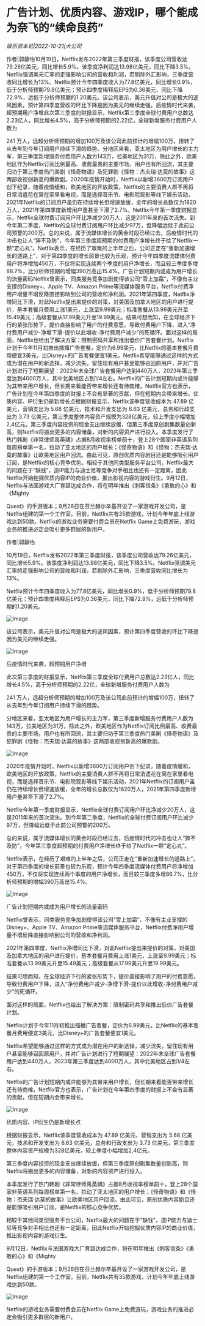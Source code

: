 # 广告计划、优质内容、游戏IP，哪个能成为奈飞的“续命良药”

*娱乐资本论|2022-10-21|大公司*

作者|郭静怡10月19日，Netflix发布2022年第三季度财报，该季度公司营收达79.26亿美元，同比增长5.9%。该季度净利润达13.98亿美元，同比下降3.5%。Netflix强调美元汇率的走强影响公司的营收和利润，若剔除外汇影响，三季度营收同比增长为13%。Netflix预计今年四季度收入为77.8亿美元，同比增长0.9%，低于分析师预期79.8亿美元；预计四季度稀释后EPS为0.36美元，同比下降72.9%，远低于分析师预期的1.20美元。该公司表示，美元升值对公司是极大的逆风因素，预计第四季度营收的环比下降是因为美元的继续走强。后疫情时代来袭，超预期用户净增此次第三季度的财报显示，Netflix第三季度全球付费用户总数达2.23亿人，同比增长4.5%，高于分析师预期的2.22亿，全球新增服务付费用户人数为

 241 万人，远超分析师预期的增加100万及该公司此前预计的增幅100万，扭转了从去年到今年订阅用户持续下滑的趋势。分地区来看，亚太地区为用户增长的主力军，第三季度新增服务付费用户人数为143万，拉美地区为31万，除此之外，欧美地区作为Netflix订阅比例最高、收费最贵的主要市场，用户也有所回流，其主要归功于第三季度热门美剧《怪奇物语》及犯罪剧《怪物：杰夫瑞·达莫的故事》这两部收视创新高的爆款剧。2020年疫情开始时，Netflix以新增3600万订阅用户创下纪录，随着疫情缓和，欧美地区的开放政策，Netflix的主要消费人群不再将日常消遣花在窝在家里看电视，而是选择音乐节、电影院观影等线下娱乐活动，2021年Netflix的订阅用户虽仍在持续增长但增速放缓，全年的增长总数仅为1820万人，2021年第四季度新增用户量甚至下滑了2.7%。Netflix今年第一季度财报显示，Netflix全球付费订阅用户环比净减少20万人，这是2011年来的首次流失。到今年第二季度，Netflix的全球付费订阅用户环比减少97万，但降幅远低于此前公司预警的200万。总的来说，属于流媒体增长的黄金时段已经过去，后疫情时代的冲击也让人“猝不及防”，今年第三季度超预期的付费用户净增长终于给了Netflix一颗“定心丸”。Netflix表示，在经历了艰难的上半年之后，公司正走在“重新加速增长的道路上”，对于第四季度的增长前景也较为乐观，预计今年四季度流媒体付费用户将净增加450万，不仅将实现连续两个季度的用户净增长，而且较三季度多增86.7%，比分析师预期的增幅390万高出15.4%。广告计划短期内或成为用户增长的流量密码Netflix曾表示，同类服务竞争加剧使得该公司“雪上加霜”，不像有主业支撑的Disney+、Apple TV、Amazon Prime等流媒体服务平台，Netflix付费净用户增量不增反降直接影响到公司的营收和净利润。2021年第四季度，Netflix净增同比下滑，对此Netflix提出来提价的对策，对美国及加拿大地区的用户进行提价，基本套餐月费用上涨1美元，上涨至9.99美元；标准套餐从13.99美元升至15.49美元；高级套餐从17.99美元升至19.99美元。结果可想而知，在全球经济下行的紧张形势下，提价直接影响了用户的付费意愿，导致付费用户下降，进入“净付费用户减少-净增下滑-提价以此增收-净付费用户减少”的死循环。面对这样的局面，Netflix也给出了解决方案：限制密码共享和推出低价广告套餐计划。Netflix计划于今年11月初推出插播广告套餐，定价为6.99美元，比Netflix的基本套餐月费用便宜3美元，比Disney+的广告套餐便宜1美元。Netflix希望能够通过这样的方式成为潜在用户的新选择，减少流失，留住现有用户甚至能够召回原用户，并对广告计划进行了短期展望：2022年末全球广告套餐用户达到440万人，2023年第三季度达到4000万人，其中北美地区占到1/4左右。Netflix的广告计划短期内或许能够为其带来用户增长，但长期来看能否带来增长还有待商榷，Netflix官方也表示，广告计划在今年第四季度的财报上不会有显著的贡献，但在短期内会带来增长。优质内容、IP衍生仍是新增长点根据财报显示，Netflix该季度营收成本为 47.89 亿美元，营销支出为 5.68 亿美元，技术和开发支出为 6.63 亿美元，总务和行政支出为 3.73 亿美元，第三季度整体内容资产规模为328亿美元，较上季度小幅增加2,4亿元。第三季度内容投资的现金支出继续放缓，但第三季度原创剧集数量创新高，则Netflix将搬出更多的内容储备，对新的内容资产进行投入。本季度发行了热门韩剧《非常律师禹英禑》占据8月收视率榜单前十，登上28个国家非英语系列每周榜单第一名，拉动了亚太地区的用户增长；《怪奇物语》和《怪物：杰夫瑞·达莫的故事》让欧美地区用户回流。由此可见，原创优质内容剧目还是能够吸引用户订阅，是Netflix的核心竞争优势。相较于其他同类型服务平台公司，Netflix最大的问题在于“缺钱”，造IP能力与迪士尼等竞争对手相比也还有一定距离，因此Netflix开始挖掘优质内容IP的商业价值，推出影视内容的游戏衍生。9月12日，Netflix与法国游戏大厂育碧达成合作，将在明年推出《刺客信条》《勇敢的心》和《Mighty

 

Quest》的手游版本；9月26日在芬兰赫尔辛基开设了一家游戏开发公司，是Netflix组建的第一个工作室。目前，Netflix共有35款游戏，计划今年年底上线游戏达到50款。Netflix的游戏业务需要付费会员在Netflix Game上免费游玩，游戏业务的推进必定会吸引更多群层的新用户。

作者|郭静怡

10月19日，Netflix发布2022年第三季度财报，该季度公司营收达79.26亿美元，同比增长5.9%。该季度净利润达13.98亿美元，同比下降3.5%。Netflix强调美元汇率的走强影响公司的营收和利润，若剔除外汇影响，三季度营收同比增长为13%。

Netflix预计今年四季度收入为77.8亿美元，同比增长0.9%，低于分析师预期79.8亿美元；预计四季度稀释后EPS为0.36美元，同比下降72.9%，远低于分析师预期的1.20美元。

![Image](https://p6.toutiaoimg.com/img/tos-cn-i-qvj2lq49k0/cbd8a5fa60684019aed601394572d0b8~tplv-tt-shrink:640:0.image)

该公司表示，美元升值对公司是极大的逆风因素，预计第四季度营收的环比下降是因为美元的继续走强。

![Image](https://p9.toutiaoimg.com/img/tos-cn-i-qvj2lq49k0/230797cb4e7e4e8e9d9e491b7de1bf45~tplv-tt-shrink:640:0.image)

后疫情时代来袭，超预期用户净增

此次第三季度的财报显示，Netflix第三季度全球付费用户总数达2.23亿人，同比增长4.5%，高于分析师预期的2.22亿，全球新增服务付费用户人数为

 241 万人，远超分析师预期的增加100万及该公司此前预计的增幅100万，扭转了从去年到今年订阅用户持续下滑的趋势。

分地区来看，亚太地区为用户增长的主力军，第三季度新增服务付费用户人数为143万，拉美地区为31万，除此之外，欧美地区作为Netflix订阅比例最高、收费最贵的主要市场，用户也有所回流，其主要归功于第三季度热门美剧《怪奇物语》及犯罪剧《怪物：杰夫瑞·达莫的故事》这两部收视创新高的爆款剧。

![Image](https://p26.toutiaoimg.com/img/tos-cn-i-qvj2lq49k0/f8ee78800fc74673a96c9dfc0393a65c~tplv-tt-shrink:640:0.image)

2020年疫情开始时，Netflix以新增3600万订阅用户创下纪录，随着疫情缓和，欧美地区的开放政策，Netflix的主要消费人群不再将日常消遣花在窝在家里看电视，而是选择音乐节、电影院观影等线下娱乐活动，2021年Netflix的订阅用户虽仍在持续增长但增速放缓，全年的增长总数仅为1820万人，2021年第四季度新增用户量甚至下滑了2.7%。

Netflix今年第一季度财报显示，Netflix全球付费订阅用户环比净减少20万人，这是2011年来的首次流失。到今年第二季度，Netflix的全球付费订阅用户环比减少97万，但降幅远低于此前公司预警的200万。

总的来说，属于流媒体增长的黄金时段已经过去，后疫情时代的冲击也让人“猝不及防”，今年第三季度超预期的付费用户净增长终于给了Netflix一颗“定心丸”。

Netflix表示，在经历了艰难的上半年之后，公司正走在“重新加速增长的道路上”，对于第四季度的增长前景也较为乐观，预计今年四季度流媒体付费用户将净增加450万，不仅将实现连续两个季度的用户净增长，而且较三季度多增86.7%，比分析师预期的增幅390万高出15.4%。

![Image](https://p6.toutiaoimg.com/img/tos-cn-i-qvj2lq49k0/b4dcc186a3934a7287a3a3bcb5b099ff~tplv-tt-shrink:640:0.image)

广告计划短期内或成为用户增长的流量密码

Netflix曾表示，同类服务竞争加剧使得该公司“雪上加霜”，不像有主业支撑的Disney+、Apple TV、Amazon Prime等流媒体服务平台，Netflix付费净用户增量不增反降直接影响到公司的营收和净利润。

2021年第四季度，Netflix净增同比下滑，对此Netflix提出来提价的对策，对美国及加拿大地区的用户进行提价，基本套餐月费用上涨1美元，上涨至9.99美元；标准套餐从13.99美元升至15.49美元；高级套餐从17.99美元升至19.99美元。

结果可想而知，在全球经济下行的紧张形势下，提价直接影响了用户的付费意愿，导致付费用户下降，进入“净付费用户减少-净增下滑-提价以此增收-净付费用户减少”的死循环。

面对这样的局面，Netflix也给出了解决方案：限制密码共享和推出低价广告套餐计划。

Netflix计划于今年11月初推出插播广告套餐，定价为6.99美元，比Netflix的基本套餐月费用便宜3美元，比Disney+的广告套餐便宜1美元。

Netflix希望能够通过这样的方式成为潜在用户的新选择，减少流失，留住现有用户甚至能够召回原用户，并对广告计划进行了短期展望：2022年末全球广告套餐用户达到440万人，2023年第三季度达到4000万人，其中北美地区占到1/4左右。

Netflix的广告计划短期内或许能够为其带来用户增长，但长期来看能否带来增长还有待商榷，Netflix官方也表示，广告计划在今年第四季度的财报上不会有显著的贡献，但在短期内会带来增长。

![Image](https://p9.toutiaoimg.com/img/tos-cn-i-qvj2lq49k0/ceef3b26e3a142a2b8e3169f0db8a2a1~tplv-tt-shrink:640:0.image)

优质内容、IP衍生仍是新增长点

根据财报显示，Netflix该季度营收成本为 47.89 亿美元，营销支出为 5.68 亿美元，技术和开发支出为 6.63 亿美元，总务和行政支出为 3.73 亿美元，第三季度整体内容资产规模为328亿美元，较上季度小幅增加2,4亿元。

第三季度内容投资的现金支出继续放缓，但第三季度原创剧集数量创新高，则Netflix将搬出更多的内容储备，对新的内容资产进行投入。

本季度发行了热门韩剧《非常律师禹英禑》占据8月收视率榜单前十，登上28个国家非英语系列每周榜单第一名，拉动了亚太地区的用户增长；《怪奇物语》和《怪物：杰夫瑞·达莫的故事》让欧美地区用户回流。由此可见，原创优质内容剧目还是能够吸引用户订阅，是Netflix的核心竞争优势。

相较于其他同类型服务平台公司，Netflix最大的问题在于“缺钱”，造IP能力与迪士尼等竞争对手相比也还有一定距离，因此Netflix开始挖掘优质内容IP的商业价值，推出影视内容的游戏衍生。

9月12日，Netflix与法国游戏大厂育碧达成合作，将在明年推出《刺客信条》《勇敢的心》和《Mighty

 

Quest》的手游版本；9月26日在芬兰赫尔辛基开设了一家游戏开发公司，是Netflix组建的第一个工作室。目前，Netflix共有35款游戏，计划今年年底上线游戏达到50款。

![Image](https://p3.toutiaoimg.com/img/tos-cn-i-qvj2lq49k0/7cc1553f264241efac9f06460b0374af~tplv-tt-shrink:640:0.image)

Netflix的游戏业务需要付费会员在Netflix Game上免费游玩，游戏业务的推进必定会吸引更多群层的新用户。

